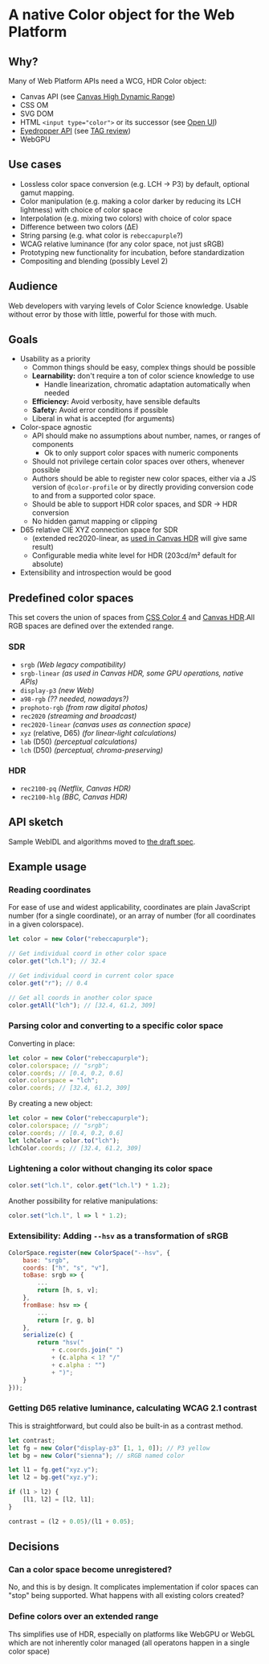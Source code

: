 # A native Color object for the Web Platform

## Why?

Many of Web Platform APIs need a WCG, HDR Color object:

- Canvas API (see [Canvas High Dynamic Range](https://github.com/w3c/ColorWeb-CG/blob/master/hdr_html_canvas_element.md))
- CSS OM
- SVG DOM
- HTML `<input type="color">` or its successor (see [Open UI](https://github.com/openui/open-ui/issues/334))
- [Eyedropper API](https://github.com/MicrosoftEdge/MSEdgeExplainers/blob/main/EyeDropper/explainer.md) (see [TAG review](https://github.com/w3ctag/design-reviews/issues/587))
- WebGPU


## Use cases

- Lossless color space conversion (e.g. LCH → P3) by default, optional gamut mapping.
- Color manipulation (e.g. making a color darker by reducing its LCH lightness) with choice of color space
- Interpolation (e.g. mixing two colors) with choice of color space
- Difference between two colors (ΔE)
- String parsing (e.g. what color is <code>rebeccapurple</code>?)
- WCAG relative luminance (for any color space, not just sRGB)
- Prototyping new functionality for incubation, before standardization
- Compositing and blending (possibly Level 2)

## Audience

Web developers with varying levels of Color Science knowledge.
Usable without error by those with little, powerful for those with much.

## Goals

- Usability as a priority
    - Common things should be easy, complex things should be possible
    - **Learnability:** don't require a ton of color science knowledge to use
        - Handle linearization, chromatic adaptation automatically when needed
    - **Efficiency:** Avoid verbosity, have sensible defaults
    - **Safety:** Avoid error conditions if possible
    - Liberal in what is accepted (for arguments)
- Color-space agnostic
    - API should make no assumptions about number, names, or ranges of components
        - Ok to only support color spaces with numeric components
    - Should not privilege certain color spaces over others, whenever possible
    - Authors should be able to register new color spaces,
    either via a JS version of `@color-profile`
    or by directly providing conversion code to and from a supported color space.
    - Should be able to support HDR color spaces, and SDR → HDR conversion
    - No hidden gamut mapping or clipping
- D65 relative CIE XYZ connection space for SDR
    - (extended rec2020-linear, as [used in Canvas HDR](https://github.com/w3c/ColorWeb-CG/blob/master/hdr_html_canvas_element.md#conversion-between-color-spaces) will give same result)
    - Configurable media white level for HDR (203cd/m² default for absolute)
- Extensibility and introspection would be good

## Predefined color spaces

This set covers the union of spaces from [CSS Color 4](https://drafts.csswg.org/css-color-4/) and [Canvas HDR](https://github.com/w3c/ColorWeb-CG/blob/master/hdr_html_canvas_element.md).All RGB spaces are defined over the extended range.

### SDR

- `srgb` *(Web legacy compatibility)*
- `srgb-linear` *(as used in Canvas HDR, some GPU operations, native APIs)*
- `display-p3` *(new Web)*
- `a98-rgb` *(?? needed, nowadays?)*
- `prophoto-rgb` *(from raw digital photos)*
- `rec2020` *(streaming and broadcast)*
- `rec2020-linear` *(canvas uses as connection space)*
- `xyz` (relative, D65) *(for linear-light calculations)*
- `lab` (D50) *(perceptual calculations)*
- `lch` (D50) *(perceptual, chroma-preserving)*

### HDR

- `rec2100-pq` *(Netflix, Canvas HDR)*
- `rec2100-hlg` *(BBC, Canvas HDR)*


## API sketch

Sample WebIDL and algorithms moved to [the draft spec](https://projects.verou.me/color-api/).

## Example usage

### Reading coordinates

For ease of use and widest applicability, coordinates are plain JavaScript number (for a single coordinate), or an array of number (for all coordinates in a given colorspace).

```js
let color = new Color("rebeccapurple");

// Get individual coord in other color space
color.get("lch.l"); // 32.4

// Get individual coord in current color space
color.get("r"); // 0.4

// Get all coords in another color space
color.getAll("lch"); // [32.4, 61.2, 309]
```

### Parsing color and converting to a specific color space

Converting in place:

```js
let color = new Color("rebeccapurple");
color.colorspace; // "srgb";
color.coords; // [0.4, 0.2, 0.6]
color.colorspace = "lch";
color.coords; // [32.4, 61.2, 309]
```

By creating a new object:

```js
let color = new Color("rebeccapurple");
color.colorspace; // "srgb";
color.coords; // [0.4, 0.2, 0.6]
let lchColor = color.to("lch");
lchColor.coords; // [32.4, 61.2, 309]
```

### Lightening a color without changing its color space

```js
color.set("lch.l", color.get("lch.l") * 1.2);
```

Another possibility for relative manipulations:

```js
color.set("lch.l", l => l * 1.2);
```

### Extensibility: Adding `--hsv` as a transformation of sRGB

```js
ColorSpace.register(new ColorSpace("--hsv", {
    base: "srgb",
    coords: ["h", "s", "v"],
    toBase: srgb => {
        ...
        return [h, s, v];
    },
    fromBase: hsv => {
        ...
        return [r, g, b]
    },
    serialize(c) {
        return "hsv("
            + c.coords.join(" ")
            + (c.alpha < 1? "/"
            + c.alpha : "")
            + ")";
    }
}));
```

### Getting D65 relative luminance, calculating WCAG 2.1 contrast

This is straightforward, but could also be built-in as a contrast method.

```js
let contrast;
let fg = new Color("display-p3" [1, 1, 0]); // P3 yellow
let bg = new Color("sienna"); // sRGB named color

let l1 = fg.get("xyz.y");
let l2 = bg.get("xyz.y");

if (l1 > l2) {
    [l1, l2] = [l2, l1];
}

contrast = (l2 + 0.05)/(l1 + 0.05);

```

## Decisions

### Can a color space become unregistered?

No, and this is by design.
It complicates implementation if color spaces can "stop" being supported. What happens with all existing colors created?

### Define colors over an extended range

Ths simplifies use of HDR, especially on platforms like WebGPU or WebGL which are not inherently color managed (all operatons happen in a single color space)
